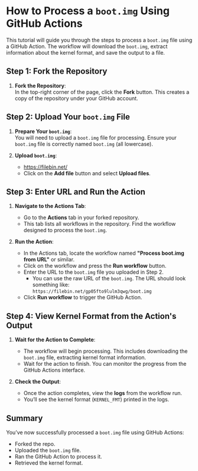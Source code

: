 # How to Process a `boot.img` Using GitHub Actions

This tutorial will guide you through the steps to process a `boot.img` file using a GitHub Action. The workflow will download the `boot.img`, extract information about the kernel format, and save the output to a file.

## Step 1: Fork the Repository

1. **Fork the Repository**:  
   In the top-right corner of the page, click the **Fork** button. This creates a copy of the repository under your GitHub account.

## Step 2: Upload Your `boot.img` File

1. **Prepare Your `boot.img`**:  
   You will need to upload a `boot.img` file for processing. Ensure your `boot.img` file is correctly named `boot.img` (all lowercase).

2. **Upload `boot.img`**:
   - https://filebin.net/
   - Click on the **Add file** button and select **Upload files**.

## Step 3: Enter URL and Run the Action

1. **Navigate to the Actions Tab**:
   - Go to the **Actions** tab in your forked repository.  
   - This tab lists all workflows in the repository. Find the workflow designed to process the `boot.img`.

2. **Run the Action**:
   - In the Actions tab, locate the workflow named **"Process boot.img from URL"** or similar.
   - Click on the workflow and press the **Run workflow** button.
   - Enter the URL to the `boot.img` file you uploaded in Step 2.
     - You can use the raw URL of the `boot.img`. The URL should look something like:  
       `https://filebin.net/gp05fto9lulm3qwg/boot.img`
   - Click **Run workflow** to trigger the GitHub Action.

## Step 4: View Kernel Format from the Action's Output

1. **Wait for the Action to Complete**:
   - The workflow will begin processing. This includes downloading the `boot.img` file, extracting kernel format information.
   - Wait for the action to finish. You can monitor the progress from the GitHub Actions interface.

2. **Check the Output**:
   - Once the action completes, view the **logs** from the workflow run.
   - You’ll see the kernel format (`KERNEL_FMT`) printed in the logs.

## Summary

You’ve now successfully processed a `boot.img` file using GitHub Actions:

- Forked the repo.
- Uploaded the `boot.img` file.
- Ran the GitHub Action to process it.
- Retrieved the kernel format.
